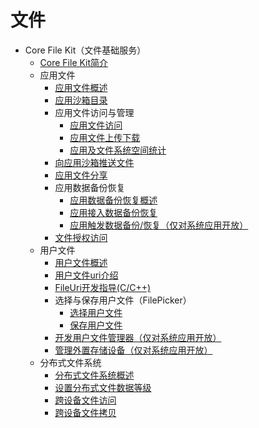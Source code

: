 # 文件

- Core File Kit（文件基础服务）
  - [Core File Kit简介](core-file-kit-intro.md)
  - 应用文件
    - [应用文件概述](app-file-overview.md)
    - [应用沙箱目录](app-sandbox-directory.md)
    - 应用文件访问与管理
      - [应用文件访问](app-file-access.md)
      - [应用文件上传下载](app-file-upload-download.md)
      - [应用及文件系统空间统计](app-fs-space-statistics.md)
    - [向应用沙箱推送文件](send-file-to-app-sandbox.md)
    - [应用文件分享](share-app-file.md)
    - 应用数据备份恢复
      - [应用数据备份恢复概述](app-file-backup-overview.md)
      - [应用接入数据备份恢复](app-file-backup-extension.md)
      - [应用触发数据备份/恢复（仅对系统应用开放）](app-file-backup.md)
    - [文件授权访问](app-file-authorization.md)
  - 用户文件
    - [用户文件概述](user-file-overview.md)
    - [用户文件uri介绍](user-file-uri-intro.md)
    - [FileUri开发指导(C/C++)](native-fileuri-guidelines.md)
    - 选择与保存用户文件（FilePicker）
      - [选择用户文件](select-user-file.md)
      - [保存用户文件](save-user-file.md)
    - [开发用户文件管理器（仅对系统应用开放）](dev-user-file-manager.md)
    - [管理外置存储设备（仅对系统应用开放）](manage-external-storage.md)
  - 分布式文件系统
    - [分布式文件系统概述](distributed-fs-overview.md)
    - [设置分布式文件数据等级](set-security-label.md)
    - [跨设备文件访问](file-access-across-devices.md)
    - [跨设备文件拷贝](file-copy-across-devices.md)
